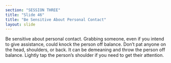 ```yaml
---
section: "SESSION THREE"
title: "Slide 46"
title: "Be Sensitive About Personal Contact"
layout: slide
---
```


Be sensitive about personal contact. Grabbing someone, even if you intend to give assistance, could knock the person off balance.  Don’t pat anyone on the head, shoulders, or back. It can be demeaning and throw the person off balance. Lightly tap the person’s shoulder if you need to get their attention.
